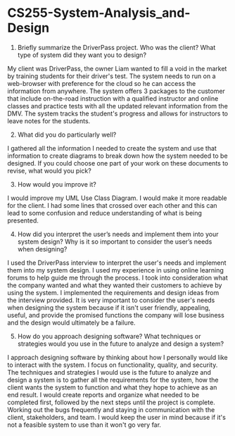 # CS255-System-Analysis_and-Design
1) Briefly summarize the DriverPass project. Who was the client? What type of system did they want you to design?

My client was DriverPass, the owner Liam wanted to fill a void in the market by training students for their driver's test. The system needs to run on a web-browser with preference for the cloud so he can access the information from anywhere. The system offers 3 packages to the customer that include on-the-road instruction with a qualified instructor and online classes and practice tests with all the updated relevant information from the DMV. The system tracks the student's progress and allows for instructors to leave notes for the students.  

2) What did you do particularly well?

I gathered all the information I needed to create the system and use that information to create diagrams to break down how the system needed to be designed. 
If you could choose one part of your work on these documents to revise, what would you pick?  

3) How would you improve it?

I would improve my UML Use Class Diagram. I would make it more readable for the client. I had some lines that crossed over each other and this can lead to some confusion and reduce understanding of what is being presented. 

4) How did you interpret the user’s needs and implement them into your system design? Why is it so important to consider the user’s needs when designing?

I used the DriverPass interview to interpret the user's needs and implement them into my system design. I used my experience in using online learning forums to help guide me through the process. I took into consideration what the company wanted and what they wanted their customers to achieve by using the system. I implemented the requirements and design ideas from the interview provided. It is very important to consider the user's needs when designing the system because if it isn't user friendly, appealing, useful, and provide the promised functions the company will lose business and the design would ultimately be a failure. 

5) How do you approach designing software? What techniques or strategies would you use in the future to analyze and design a system?

I approach designing software by thinking about how I personally would like to interact with the system. I focus on functionality, quality, and security. The techniques and strategies I would use is the future to analyze and design a system is to gather all the requirements for the system, how the client wants the system to function and what they hope to achieve as an end result. I would create reports and organize what needed to be completed first, followed by the next steps until the project is complete. Working out the bugs frequently and staying in communication with the client, stakeholders, and team. I would keep the user in mind because if it's not a feasible system to use than it won't go very far. 

